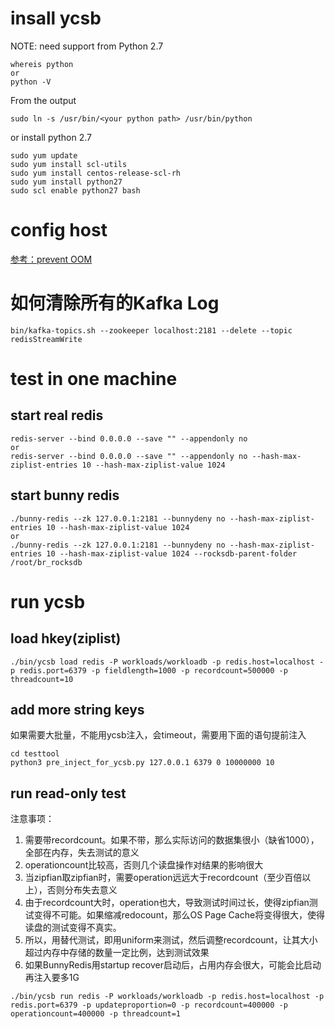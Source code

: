 
# insall ycsb

NOTE: need support from Python 2.7
```
whereis python
or
python -V
```
From the output
```
sudo ln -s /usr/bin/<your python path> /usr/bin/python
```
or install python 2.7
```
sudo yum update
sudo yum install scl-utils
sudo yum install centos-release-scl-rh
sudo yum install python27
sudo scl enable python27 bash
```

# config host

[参考：prevent OOM](prevent_oom.md)

# 如何清除所有的Kafka Log

```
bin/kafka-topics.sh --zookeeper localhost:2181 --delete --topic redisStreamWrite
```

# test in one machine

## start real redis
```
redis-server --bind 0.0.0.0 --save "" --appendonly no
or
redis-server --bind 0.0.0.0 --save "" --appendonly no --hash-max-ziplist-entries 10 --hash-max-ziplist-value 1024
```

## start bunny redis
```
./bunny-redis --zk 127.0.0.1:2181 --bunnydeny no --hash-max-ziplist-entries 10 --hash-max-ziplist-value 1024
or 
./bunny-redis --zk 127.0.0.1:2181 --bunnydeny no --hash-max-ziplist-entries 10 --hash-max-ziplist-value 1024 --rocksdb-parent-folder /root/br_rocksdb
```

# run ycsb

## load hkey(ziplist)

```
./bin/ycsb load redis -P workloads/workloadb -p redis.host=localhost -p redis.port=6379 -p fieldlength=1000 -p recordcount=500000 -p threadcount=10
```

## add more string keys

如果需要大批量，不能用ycsb注入，会timeout，需要用下面的语句提前注入

```
cd testtool
python3 pre_inject_for_ycsb.py 127.0.0.1 6379 0 10000000 10
```

## run read-only test

注意事项：

1. 需要带recordcount。如果不带，那么实际访问的数据集很小（缺省1000），全部在内存，失去测试的意义
2. operationcount比较高，否则几个读盘操作对结果的影响很大
3. 当zipfian取zipfian时，需要operation远远大于recordcount（至少百倍以上），否则分布失去意义
4. 由于recordcount大时，operation也大，导致测试时间过长，使得zipfian测试变得不可能。如果缩减redocount，那么OS Page Cache将变得很大，使得读盘的测试变得不真实。
5. 所以，用替代测试，即用uniform来测试，然后调整recordcount，让其大小超过内存中存储的数量一定比例，达到测试效果
6. 如果BunnyRedis用startup recover启动后，占用内存会很大，可能会比启动再注入要多1G

```
./bin/ycsb run redis -P workloads/workloadb -p redis.host=localhost -p redis.port=6379 -p updateproportion=0 -p recordcount=400000 -p operationcount=400000 -p threadcount=1
```

